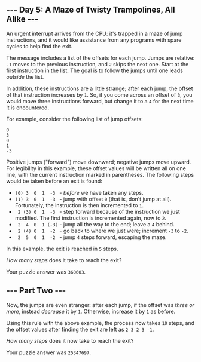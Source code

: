 \-\-\- Day 5: A Maze of Twisty Trampolines, All Alike ---
---------------------------------------------------------

An urgent interrupt arrives from the CPU: it's trapped in a maze of jump instructions, and it would like assistance from any programs with spare cycles to help find the exit.

The message includes a list of the offsets for each jump. Jumps are relative: `-1` moves to the previous instruction, and `2` skips the next one. Start at the first instruction in the list. The goal is to follow the jumps until one leads _outside_ the list.

In addition, these instructions are a little strange; after each jump, the offset of that instruction increases by `1`. So, if you come across an offset of `3`, you would move three instructions forward, but change it to a `4` for the next time it is encountered.

For example, consider the following list of jump offsets:

    0
    3
    0
    1
    -3
    

Positive jumps ("forward") move downward; negative jumps move upward. For legibility in this example, these offset values will be written all on one line, with the current instruction marked in parentheses. The following steps would be taken before an exit is found:

* `(0) 3  0  1  -3 ` \- _before_ we have taken any steps.
* `(1) 3  0  1  -3 ` \- jump with offset `0` (that is, don't jump at all). Fortunately, the instruction is then incremented to `1`.
* ` 2 (3) 0  1  -3 ` \- step forward because of the instruction we just modified. The first instruction is incremented again, now to `2`.
* ` 2  4  0  1 (-3)` \- jump all the way to the end; leave a `4` behind.
* ` 2 (4) 0  1  -2 ` \- go back to where we just were; increment `-3` to `-2`.
* ` 2  5  0  1  -2 ` \- jump `4` steps forward, escaping the maze.

In this example, the exit is reached in `5` steps.

_How many steps_ does it take to reach the exit?

Your puzzle answer was `360603`.

\-\-\- Part Two ---
-------------------

Now, the jumps are even stranger: after each jump, if the offset was _three or more_, instead _decrease_ it by `1`. Otherwise, increase it by `1` as before.

Using this rule with the above example, the process now takes `10` steps, and the offset values after finding the exit are left as `2 3 2 3 -1`.

_How many steps_ does it now take to reach the exit?

Your puzzle answer was `25347697`.